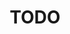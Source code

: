 ---
layout: post
title: TODO
type: blog
published: true
image: /files/thumbnails/TODO.png
tags: TODO
post-date: TODO
updated-date: TODO
---